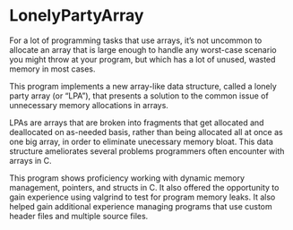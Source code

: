 # LonelyPartyArray

For a lot of programming tasks that use arrays, it’s not uncommon to allocate an array that is large enough to handle any worst-case scenario you might throw at your program, but which has a lot of unused, wasted memory in most cases.

This program implements a new array-like data structure, called a lonely party array (or “LPA”),
that presents a solution to the common issue of unnecessary memory allocations in arrays.

LPAs are arrays that are broken into fragments that get allocated and deallocated on as-needed basis, rather than being allocated all at once as one big array, in order to eliminate unecessary memory bloat. This data structure ameliorates several problems programmers often encounter with arrays in C. 

This program shows proficiency working with dynamic memory management, pointers, and structs in C. It also offered the opportunity to gain experience using valgrind to test for program memory leaks. It also helped gain additional experience managing programs that use custom header files and multiple source files.
